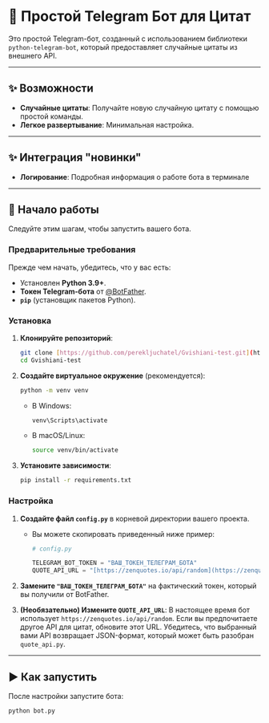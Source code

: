 # 🤖 Простой Telegram Бот для Цитат

Это простой Telegram-бот, созданный с использованием библиотеки `python-telegram-bot`, который предоставляет случайные цитаты из внешнего API.

---

## ✨ Возможности

* **Случайные цитаты**: Получайте новую случайную цитату с помощью простой команды.
* **Легкое развертывание**: Минимальная настройка.

---

## ✨ Интеграция "новинки"

* **Логирование**: Подробная информация о работе бота в терминале


---

## 🚀 Начало работы

Следуйте этим шагам, чтобы запустить вашего бота.

### Предварительные требования

Прежде чем начать, убедитесь, что у вас есть:

* Установлен **Python 3.9+**.
* **Токен Telegram-бота** от [@BotFather](https://t.me/BotFather).
* **`pip`** (установщик пакетов Python).

### Установка

1.  **Клонируйте репозиторий**:
    ```bash
    git clone [https://github.com/perekljuchatel/Gvishiani-test.git](https://github.com/perekljuchatel/Gvishiani-test.git)
    cd Gvishiani-test
    ```

2.  **Создайте виртуальное окружение** (рекомендуется):
    ```bash
    python -m venv venv
    ```
    * В Windows:
        ```bash
        venv\Scripts\activate
        ```
    * В macOS/Linux:
        ```bash
        source venv/bin/activate
        ```

3.  **Установите зависимости**:
    ```bash
    pip install -r requirements.txt
    ```

### Настройка

1.  **Создайте файл `config.py`** в корневой директории вашего проекта.
    * Вы можете скопировать приведенный ниже пример:
        ```python
        # config.py

        TELEGRAM_BOT_TOKEN = "ВАШ_ТОКЕН_ТЕЛЕГРАМ_БОТА"
        QUOTE_API_URL = "[https://zenquotes.io/api/random](https://zenquotes.io/api/random)" # Или ваше предпочтительное API для цитат
        ```

2.  **Замените `"ВАШ_ТОКЕН_ТЕЛЕГРАМ_БОТА"`** на фактический токен, который вы получили от BotFather.

3.  **(Необязательно) Измените `QUOTE_API_URL`**: В настоящее время бот использует `https://zenquotes.io/api/random`. Если вы предпочитаете другое API для цитат, обновите этот URL. Убедитесь, что выбранный вами API возвращает JSON-формат, который может быть разобран `quote_api.py`.

---

## ▶️ Как запустить

После настройки запустите бота:

```bash
python bot.py